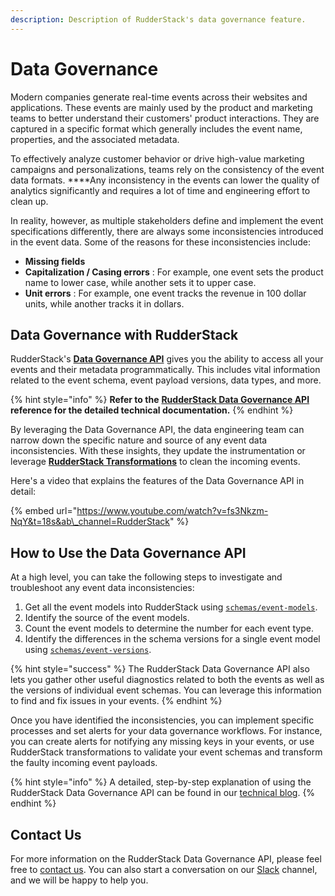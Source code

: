 ```yaml
---
description: Description of RudderStack's data governance feature.
---
```


# Data Governance

Modern companies generate real-time events across their websites and applications. These events are mainly used by the product and marketing teams to better understand their customers' product interactions. They are captured in a specific format which generally includes the event name, properties, and the associated metadata. 

To effectively analyze customer behavior or drive high-value marketing campaigns and personalizations, teams rely on the consistency of the event data formats. ****Any inconsistency in the events can lower the quality of analytics significantly and requires a lot of time and engineering effort to clean up.

In reality, however, as multiple stakeholders define and implement the event specifications differently, there are always some inconsistencies introduced in the event data. Some of the reasons for these inconsistencies include:

* **Missing fields**
* **Capitalization / Casing errors** : For example, one event sets the product name to lower case, while another sets it to upper case.
* **Unit errors** : For example, one event tracks the revenue in 100 dollar units, while another tracks it in dollars.

## **Data Governance with RudderStack**

RudderStack's [**Data Governance API**](https://docs.rudderstack.com/rudderstack-api-spec/rudderstack-data-governance-api) gives you the ability to access all your events and their metadata programmatically. This includes vital information related to the event schema, event payload versions, data types, and more.

{% hint style="info" %}
**Refer to the** [**RudderStack Data Governance API**](rudderstack-data-governance-api.md) **reference for the detailed technical documentation.**
{% endhint %}

By leveraging the Data Governance API, the data engineering team can narrow down the specific nature and source of any event data inconsistencies. With these insights, they update the instrumentation or leverage [**RudderStack Transformations**](https://docs.rudderstack.com/adding-a-new-user-transformation-in-rudderstack) to clean the incoming events.

Here's a video that explains the features of the Data Governance API in detail:

{% embed url="https://www.youtube.com/watch?v=fs3Nkzm-NqY&t=18s&ab\_channel=RudderStack" %}

## How to Use the Data Governance API

At a high level, you can take the following steps to investigate and troubleshoot any event data inconsistencies:

1. Get all the event models into RudderStack using [`schemas/event-models`](https://docs.rudderstack.com/rudderstack-api-spec/rudderstack-data-governance-api#schemas-event-models).
2. Identify the source of the event models.
3. Count the event models to determine the number for each event type.
4. Identify the differences in the schema versions for a single event model using [`schemas/event-versions`](https://docs.rudderstack.com/rudderstack-api-spec/rudderstack-data-governance-api#schemas-event-versions).

{% hint style="success" %}
The RudderStack Data Governance API also lets you gather other useful diagnostics related to both the events as well as the versions of individual event schemas. You can leverage this information to find and fix issues in your events.
{% endhint %}

Once you have identified the inconsistencies, you can implement specific processes and set alerts for your data governance workflows. For instance, you can create alerts for notifying any missing keys in your events, or use RudderStack transformations to validate your event schemas and transform the faulty incoming event payloads.

{% hint style="info" %}
A detailed, step-by-step explanation of using the RudderStack Data Governance API can be found in our [technical blog](https://rudderstack.com/blog/rudderstacks-data-governance-api).
{% endhint %}

## Contact Us

For more information on the RudderStack Data Governance API, please feel free to [contact us](mailto:%20docs@rudderstack.com). You can also start a conversation on our [Slack](https://resources.rudderstack.com/join-rudderstack-slack) channel, and we will be happy to help you.


